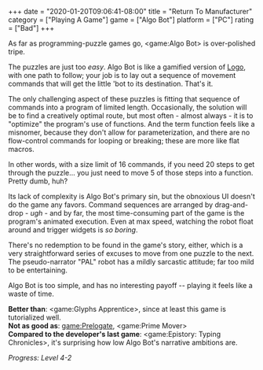 +++
date = "2020-01-20T09:06:41-08:00"
title = "Return To Manufacturer"
category = ["Playing A Game"]
game = ["Algo Bot"]
platform = ["PC"]
rating = ["Bad"]
+++

As far as programming-puzzle games go, <game:Algo Bot> is over-polished tripe.

The puzzles are just too <i>easy</i>.  Algo Bot is like a gamified version of <a href="https://en.wikipedia.org/wiki/Logo_(programming_language)">Logo</a>, with one path to follow; your job is to lay out a sequence of movement commands that will get the little 'bot to its destination.  That's it.

The only challenging aspect of these puzzles is fitting that sequence of commands into a program of limited length.  Occasionally, the solution will be to find a creatively optimal route, but most often - almost always - it is to "optimize" the program's use of functions.  And the term function feels like a misnomer, because they don't allow for parameterization, and there are no flow-control commands for looping or breaking; these are more like flat macros.

In other words, with a size limit of 16 commands, if you need 20 steps to get through the puzzle... you just need to move 5 of those steps into a function.  Pretty dumb, huh?

Its lack of complexity is Algo Bot's primary sin, but the obnoxious UI doesn't do the game any favors.  Command sequences are arranged by drag-and-drop - <i>ugh</i> - and by far, the most time-consuming part of the game is the program's animated execution.  Even at max speed, watching the robot float around and trigger widgets is <i>so boring</i>.

There's no redemption to be found in the game's story, either, which is a very straightforward series of excuses to move from one puzzle to the next.  The pseudo-narrator "PAL" robot has a mildly sarcastic attitude; far too mild to be entertaining.

Algo Bot is too simple, and has no interesting payoff -- playing it feels like a waste of time.

<b>Better than</b>: <game:Glyphs Apprentice>, since at least this game is tutorialized well.  
<b>Not as good as</b>: <game:Prelogate>, <game:Prime Mover>  
<b>Compared to the developer's last game</b>: <game:Epistory: Typing Chronicles>, it's surprising how low Algo Bot's narrative ambitions are.

<i>Progress: Level 4-2</i>
